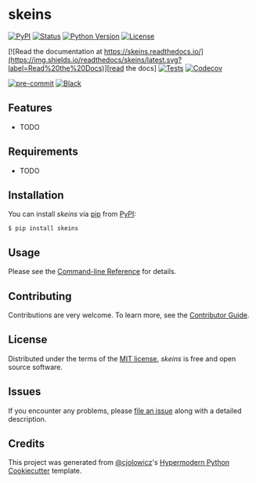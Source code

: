 # skeins

[![PyPI](https://img.shields.io/pypi/v/skeins.svg)][pypi_]
[![Status](https://img.shields.io/pypi/status/skeins.svg)][status]
[![Python Version](https://img.shields.io/pypi/pyversions/skeins)][python version]
[![License](https://img.shields.io/pypi/l/skeins)][license]

[![Read the documentation at https://skeins.readthedocs.io/](https://img.shields.io/readthedocs/skeins/latest.svg?label=Read%20the%20Docs)][read the docs]
[![Tests](https://github.com/b-akshay/skeins/workflows/Tests/badge.svg)][tests]
[![Codecov](https://codecov.io/gh/b-akshay/skeins/branch/main/graph/badge.svg)][codecov]

[![pre-commit](https://img.shields.io/badge/pre--commit-enabled-brightgreen?logo=pre-commit&logoColor=white)][pre-commit]
[![Black](https://img.shields.io/badge/code%20style-black-000000.svg)][black]

[pypi_]: https://pypi.org/project/skeins/
[status]: https://pypi.org/project/skeins/
[python version]: https://pypi.org/project/skeins
[read the docs]: https://skeins.readthedocs.io/
[tests]: https://github.com/b-akshay/skeins/actions?workflow=Tests
[codecov]: https://app.codecov.io/gh/b-akshay/skeins
[pre-commit]: https://github.com/pre-commit/pre-commit
[black]: https://github.com/psf/black

## Features

- TODO

## Requirements

- TODO

## Installation

You can install _skeins_ via [pip] from [PyPI]:

```console
$ pip install skeins
```

## Usage

Please see the [Command-line Reference] for details.

## Contributing

Contributions are very welcome.
To learn more, see the [Contributor Guide].

## License

Distributed under the terms of the [MIT license][license],
_skeins_ is free and open source software.

## Issues

If you encounter any problems,
please [file an issue] along with a detailed description.

## Credits

This project was generated from [@cjolowicz]'s [Hypermodern Python Cookiecutter] template.

[@cjolowicz]: https://github.com/cjolowicz
[pypi]: https://pypi.org/
[hypermodern python cookiecutter]: https://github.com/cjolowicz/cookiecutter-hypermodern-python
[file an issue]: https://github.com/b-akshay/skeins/issues
[pip]: https://pip.pypa.io/

<!-- github-only -->

[license]: https://github.com/b-akshay/skeins/blob/main/LICENSE
[contributor guide]: https://github.com/b-akshay/skeins/blob/main/CONTRIBUTING.md
[command-line reference]: https://skeins.readthedocs.io/en/latest/usage.html
